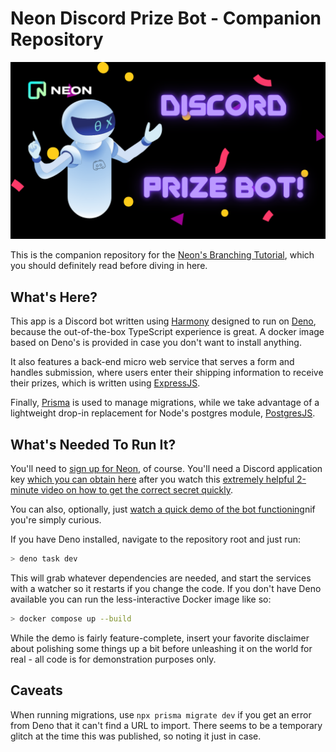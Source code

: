 # Neon Discord Prize Bot - Companion Repository

![Discord Prize Bot](assets/prizebot.png)

This is the companion repository for the [Neon's Branching Tutorial](#), which you should
definitely read before diving in here.

## What's Here?

This app is a Discord bot written using [Harmony](https://deno.land/x/harmony@v2.8.0) designed
to run on [Deno](https://deno.land), because the out-of-the-box TypeScript experience is great.
A docker image based on Deno's is provided in case you don't want to install anything.

It also features a back-end micro web service that serves a form and handles submission,
where users enter their shipping information to receive their prizes, which is written
using [ExpressJS](https://expressjs.com/).

Finally, [Prisma](https://www.prisma.io/) is used to manage migrations, while we take advantage of a
lightweight drop-in replacement for Node's postgres module, [PostgresJS](https://deno.land/x/postgresjs@v3.3.5).

## What's Needed To Run It?

You'll need to [sign up for Neon](https://neon.tech), of course. You'll need a Discord application key
[which you can obtain here](https://discord.com/developers) after you watch this [extremely helpful 2-minute
video on how to get the correct secret quickly](https://www.loom.com/share/b130a869382946f7a6049b446154408a).

You can also, optionally, just [watch a quick demo of the bot functioning](https://www.loom.com/share/cd8c138d1d20485c9ff0bae987abf871?sid=7f65dd42-41fc-4427-9b4c-72cc2c832f6b)nif you're simply curious.

If you have Deno installed, navigate to the repository root and just run:

```sh
> deno task dev
```

This will grab whatever dependencies are needed, and start the services with a watcher so it restarts if you
change the code. If you don't have Deno available you can run the less-interactive Docker image like so:

```sh
> docker compose up --build
```

While the demo is fairly feature-complete, insert your favorite disclaimer about polishing some things up a
bit before unleashing it on the world for real - all code is for demonstration purposes only.

## Caveats

When running migrations, use `npx prisma migrate dev` if you get an error from Deno that it can't find a URL
to import. There seems to be a temporary glitch at the time this was published, so noting it just in case.
